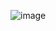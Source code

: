 ![image](https://user-images.githubusercontent.com/83280369/195952440-0fb5a9c2-5d9e-460b-b0c4-3c22a661d461.png)
